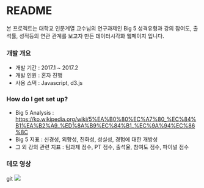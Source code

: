 # README #
본 프로젝트는 대학교 인문계열 교수님의 연구과제인 Big 5 성격유형과 강의 참여도, 출석률, 성적등의 연관 관계를 보고자 만든 데이터시각화 웹페이지 입니다.

### 개발 개요 ###

* 개발 기간 : 2017.1 ~ 2017.2
* 개발 인원 : 혼자 진행
* 사용 스택 : Javascript, d3.js

### How do I get set up? ###

* Big 5 Analysis : https://ko.wikipedia.org/wiki/5%EA%B0%80%EC%A7%80_%EC%84%B1%EA%B2%A9_%ED%8A%B9%EC%84%B1_%EC%9A%94%EC%86%8C
* Big 5 지표 : 신경성, 외향성, 친화성, 성실성, 경험에 대한 개방성
* 그 외 강의 관련 지표 : 팀과제 점수, PT 점수, 출석율, 참여도 점수, 파이널 점수

### 데모 영상 ###
git
<img src="복사해온 URL">

